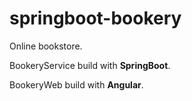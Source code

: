 # springboot-bookery
Online bookstore. 

BookeryService build with **SpringBoot**. 

BookeryWeb build with **Angular**.
